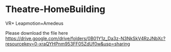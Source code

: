 # Theatre-HomeBuilding
 VR+ Leapmotion+Amedeus 

Please download the file here
https://drive.google.com/drive/folders/0B01Y1z_Da3z-N3NkSkV4RzJNbXc?resourcekey=0-xraQYHPnm953FF05ZdUf0w&usp=sharing